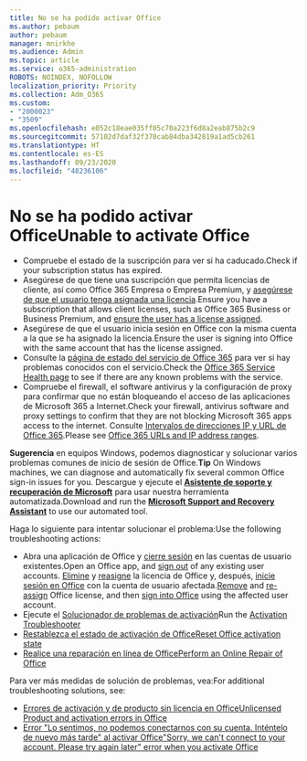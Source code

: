```yaml
---
title: No se ha podido activar Office
ms.author: pebaum
author: pebaum
manager: mnirkhe
ms.audience: Admin
ms.topic: article
ms.service: o365-administration
ROBOTS: NOINDEX, NOFOLLOW
localization_priority: Priority
ms.collection: Adm_O365
ms.custom:
- "2000023"
- "3509"
ms.openlocfilehash: e052c18eae035ff05c70a223f6d8a2eab875b2c9
ms.sourcegitcommit: 57102d7daf32f370cab84dba342819a1ad5cb261
ms.translationtype: HT
ms.contentlocale: es-ES
ms.lasthandoff: 09/23/2020
ms.locfileid: "48236106"
---
```

# <a name="unable-to-activate-office"></a><span data-ttu-id="ecb63-102">No se ha podido activar Office</span><span class="sxs-lookup"><span data-stu-id="ecb63-102">Unable to activate Office</span></span>

- <span data-ttu-id="ecb63-103">Compruebe el estado de la suscripción para ver si ha caducado.</span><span class="sxs-lookup"><span data-stu-id="ecb63-103">Check if your subscription status has expired.</span></span>
- <span data-ttu-id="ecb63-104">Asegúrese de que tiene una suscripción que permita licencias de cliente, así como Office 365 Empresa o Empresa Premium, y [asegúrese de que el usuario tenga asignada una licencia](https://docs.microsoft.com/microsoft-365/admin/subscriptions-and-billing/assign-licenses-to-users).</span><span class="sxs-lookup"><span data-stu-id="ecb63-104">Ensure you have a subscription that allows client licenses, such as Office 365 Business or Business Premium, and [ensure the user has a license assigned](https://docs.microsoft.com/microsoft-365/admin/subscriptions-and-billing/assign-licenses-to-users).</span></span>
- <span data-ttu-id="ecb63-105">Asegúrese de que el usuario inicia sesión en Office con la misma cuenta a la que se ha asignado la licencia.</span><span class="sxs-lookup"><span data-stu-id="ecb63-105">Ensure the user is signing into Office with the same account that has the license assigned.</span></span>
- <span data-ttu-id="ecb63-106">Consulte la [página de estado del servicio de Office 365](https://docs.microsoft.com/office365/enterprise/view-service-health) para ver si hay problemas conocidos con el servicio.</span><span class="sxs-lookup"><span data-stu-id="ecb63-106">Check the [Office 365 Service Health page](https://docs.microsoft.com/office365/enterprise/view-service-health) to see if there are any known problems with the service.</span></span>
- <span data-ttu-id="ecb63-107">Compruebe el firewall, el software antivirus y la configuración de proxy para confirmar que no están bloqueando el acceso de las aplicaciones de Microsoft 365 a Internet.</span><span class="sxs-lookup"><span data-stu-id="ecb63-107">Check your firewall, antivirus software and proxy settings to confirm that they are not blocking Microsoft 365 apps access to the internet.</span></span> <span data-ttu-id="ecb63-108">Consulte [Intervalos de direcciones IP y URL de Office 365](https://docs.microsoft.com/office365/enterprise/urls-and-ip-address-ranges "Intervalos de direcciones IP y direcciones URL de Office 365").</span><span class="sxs-lookup"><span data-stu-id="ecb63-108">Please see [Office 365 URLs and IP address ranges](https://docs.microsoft.com/office365/enterprise/urls-and-ip-address-ranges "Office 365 URLs and IP address ranges").</span></span>

<span data-ttu-id="ecb63-109">**Sugerencia** en equipos Windows, podemos diagnosticar y solucionar varios problemas comunes de inicio de sesión de Office.</span><span class="sxs-lookup"><span data-stu-id="ecb63-109">**Tip** On Windows machines, we can diagnose and automatically fix several common Office sign-in issues for you.</span></span> <span data-ttu-id="ecb63-110">Descargue y ejecute el **[Asistente de soporte y recuperación de Microsoft](https://aka.ms/SaRA-OfficeSignInScenario)** para usar nuestra herramienta automatizada.</span><span class="sxs-lookup"><span data-stu-id="ecb63-110">Download and run the  **[Microsoft Support and Recovery Assistant](https://aka.ms/SaRA-OfficeSignInScenario)** to use our automated tool.</span></span>

<span data-ttu-id="ecb63-111">Haga lo siguiente para intentar solucionar el problema:</span><span class="sxs-lookup"><span data-stu-id="ecb63-111">Use the following troubleshooting actions:</span></span>

- <span data-ttu-id="ecb63-112">Abra una aplicación de Office y [cierre sesión](https://support.office.com/article/5a20dc11-47e9-4b6f-945d-478cb6d92071) en las cuentas de usuario existentes.</span><span class="sxs-lookup"><span data-stu-id="ecb63-112">Open an Office app, and [sign out](https://support.office.com/article/5a20dc11-47e9-4b6f-945d-478cb6d92071) of any existing user accounts.</span></span> <span data-ttu-id="ecb63-113">[Elimine](https://docs.microsoft.com/microsoft-365/admin/manage/remove-licenses-from-users) y [reasigne](https://docs.microsoft.com/microsoft-365/admin/manage/assign-licenses-to-users) la licencia de Office y, después, [inicie sesión en Office](https://support.office.com/article/628ea040-f265-49de-b986-be09c3ebf8a9) con la cuenta de usuario afectada.</span><span class="sxs-lookup"><span data-stu-id="ecb63-113">[Remove](https://docs.microsoft.com/microsoft-365/admin/manage/remove-licenses-from-users) and [re-assign](https://docs.microsoft.com/microsoft-365/admin/manage/assign-licenses-to-users) Office license, and then [sign into Office](https://support.office.com/article/628ea040-f265-49de-b986-be09c3ebf8a9) using the affected user account.</span></span>
- <span data-ttu-id="ecb63-114">Ejecute el [Solucionador de problemas de activación](https://aka.ms/SARA-OfficeActivation-Alchemy)</span><span class="sxs-lookup"><span data-stu-id="ecb63-114">Run the [Activation Troubleshooter](https://aka.ms/SARA-OfficeActivation-Alchemy)</span></span>
- [<span data-ttu-id="ecb63-115">Restablezca el estado de activación de Office</span><span class="sxs-lookup"><span data-stu-id="ecb63-115">Reset Office activation state</span></span>](https://docs.microsoft.com/office365/troubleshoot/activation/reset-office-365-proplus-activation-state "Restablezca el estado de activación de Office")
- [<span data-ttu-id="ecb63-116">Realice una reparación en línea de Office</span><span class="sxs-lookup"><span data-stu-id="ecb63-116">Perform an Online Repair of Office</span></span>](https://support.office.com/Article/7821d4b6-7c1d-4205-aa0e-a6b40c5bb88b?wt.mc_id=Alchemy_ClientDIA)

<span data-ttu-id="ecb63-117">Para ver más medidas de solución de problemas, vea:</span><span class="sxs-lookup"><span data-stu-id="ecb63-117">For additional troubleshooting solutions, see:</span></span>  

- [<span data-ttu-id="ecb63-118">Errores de activación y de producto sin licencia en Office</span><span class="sxs-lookup"><span data-stu-id="ecb63-118">Unlicensed Product and activation errors in Office</span></span>](https://support.office.com/Article/0d23d3c0-c19c-4b2f-9845-5344fedc4380?wt.mc_id=Alchemy_ClientDIA)
- [<span data-ttu-id="ecb63-119">Error "Lo sentimos, no podemos conectarnos con su cuenta. Inténtelo de nuevo más tarde" al activar Office</span><span class="sxs-lookup"><span data-stu-id="ecb63-119">"Sorry, we can't connect to your account. Please try again later" error when you activate Office</span></span>](https://docs.microsoft.com/office/troubleshoot/activation-installation/issue-when-activate-office-from-office-365)
